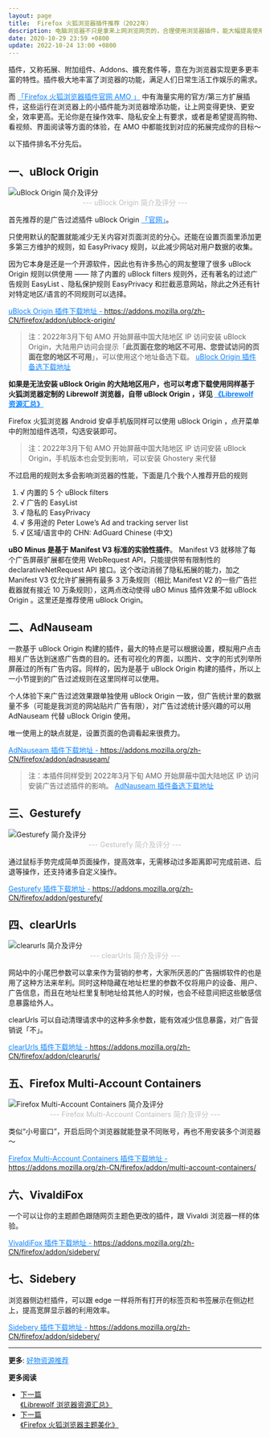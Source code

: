 ```yaml
---
layout: page
title:  Firefox 火狐浏览器插件推荐（2022年）
description: 电脑浏览器不只是拿来上网浏览网页的，合理使用浏览器插件，能大幅提高使用效率。以 Firefox 火狐浏览器为例，分享几个插件。同时提供备份安装插件的方法，助你安装无忧。
date: 2020-10-29 23:59 +0800
update: 2022-10-24 13:00 +0800
---
```


插件，又称拓展、附加组件、Addons、擴充套件等，意在为浏览器实现更多更丰富的特性。插件极大地丰富了浏览器的功能，满足人们日常生活工作娱乐的需求。

而 <a href="https://addons.mozilla.org/zh-CN/firefox/" rel="nofollow" style="color: #0c82ff;">「Firefox 火狐浏览器插件官网 AMO 」</a> 中有海量实用的官方/第三方扩展插件，这些运行在浏览器上的小插件能为浏览器增添功能，让上网变得更快、更安全，效率更高。无论你是在操作效率、隐私安全上有要求，或者是希望提高购物、看视频、界面阅读等方面的体验，在 AMO 中都能找到对应的拓展完成你的目标～

以下插件排名不分先后。

## 一、uBlock Origin

<img src="/img/special/firefox/firefox-ublock-origin.png" style="width:auto;height:auto;max-width:100%;max-height:100%;" alt="uBlock Origin 简介及评分">

<center><font color="#bfbfbf"> --- uBlock Origin 简介及评分 --- </font></center>

首先推荐的是广告过滤插件 uBlock Origin <a href="https://ublockorigin.com/" rel="nofollow" style="color: #0c82ff;">「官网」</a>。

只使用默认的配置就能减少无关内容对页面浏览的分心。还能在设置页面里添加更多第三方维护的规则，如 EasyPrivacy 规则，以此减少网站对用户数据的收集。

因为它本身是还是一个开源软件，因此也有许多热心的网友整理了很多 uBlock Origin 规则以供使用 —— 除了内置的 uBlock filters 规则外，还有著名的过滤广告规则 EasyList 、隐私保护规则 EasyPrivacy 和拦截恶意网站，除此之外还有针对特定地区/语言的不同规则可以选择。

<a href="https://addons.mozilla.org/zh-CN/firefox/addon/ublock-origin/" rel="nofollow" style="color: #0c82ff;">uBlock Origin 插件下载地址 - https://addons.mozilla.org/zh-CN/firefox/addon/ublock-origin/</a>

> 注：2022年3月下旬 AMO 开始屏蔽中国大陆地区 IP 访问安装 uBlock Origin，大陆用户访问会提示「**此页面在您的地区不可用、您尝试访问的页面在您的地区不可用**」，可以使用这个地址备选下载。 <a href="https://www.crxsoso.com/firefox/detail/ublock-origin" rel="nofollow" style="color: #0c82ff;">uBlock Origin 插件备选下载地址</a> 

**如果是无法安装 uBlock Origin 的大陆地区用户，也可以考虑下载使用同样基于火狐浏览器定制的 Librewolf 浏览器，自带 uBlock Origin ，详见 <a href="/special/firefox/librewolf/" style="color: #0c82ff;" target="_blank">《Librewolf 资源汇总》</a>**

Firefox 火狐浏览器 Android 安卓手机版同样可以使用 uBlock Origin ，点开菜单中的附加组件选项，勾选安装即可。

> 注：2022年3月下旬 AMO 开始屏蔽中国大陆地区 IP 访问安装 uBlock Origin，手机版本也会受到影响，可以安装 Ghostery 来代替

不过启用的规则太多会影响浏览器的性能，下面是几个我个人推荐开启的规则

1. √ 内置的 5 个 uBlock filters
2. √ 广告的 EasyList
3. √ 隐私的 EasyPrivacy
4. √ 多用途的 Peter Lowe’s Ad and tracking server list
5. √ 区域/语言中的 CHN: AdGuard Chinese (中文) 

**uBO Minus 是基于 Manifest V3 标准的实验性插件**。 Manifest V3 就移除了每个广告屏蔽扩展都在使用 WebRequest API，只能提供带有限制性的 declarativeNetRequest API 接口。这个改动消弱了隐私拓展的能力，加之 Manifest V3 仅允许扩展拥有最多 3 万条规则（相比 Manifest V2 的一些广告拦截器就有接近 10 万条规则），这两点改动使得 uBO Minus 插件效果不如 uBlock Origin 。这里还是推荐使用 uBlock Origin。

## 二、AdNauseam

一款基于 uBlock Origin 构建的插件，最大的特点是可以根据设置，模拟用户点击相关广告达到迷惑广告商的目的。还有可视化的界面，以图片、文字的形式列举所屏蔽过的所有广告内容。同样的，因为是基于 uBlock Origin 构建的插件，所以上一小节提到的广告过滤规则在这里同样可以使用。

个人体验下来广告过滤效果跟单独使用 uBlock Origin 一致，但广告统计里的数据量不多（可能是我浏览的网站贴片广告有限），对广告过滤统计感兴趣的可以用 AdNauseam 代替 uBlock Origin 使用。

唯一使用上的缺点就是，设置页面的色调看起来很费力。

<a href="https://addons.mozilla.org/zh-CN/firefox/addon/adnauseam/" rel="nofollow" style="color: #0c82ff;">AdNauseam 插件下载地址 - https://addons.mozilla.org/zh-CN/firefox/addon/adnauseam/</a>

> 注：本插件同样受到 2022年3月下旬 AMO 开始屏蔽中国大陆地区 IP 访问安装广告过滤插件的影响。 <a href="https://www.crxsoso.com/firefox/detail/adnauseam" rel="nofollow" style="color: #0c82ff;">AdNauseam 插件备选下载地址</a> 

## 三、Gesturefy

<img src="/img/special/firefox/firefox-gesturefy.png" style="width:auto;height:auto;max-width:100%;max-height:100%;" alt="Gesturefy 简介及评分">

<center><font color="#bfbfbf"> --- Gesturefy 简介及评分 --- </font></center>

通过鼠标手势完成简单页面操作，提高效率，无需移动过多距离即可完成前进、后退等操作，还支持诸多自定义操作。

<a href="https://addons.mozilla.org/zh-CN/firefox/addon/gesturefy/" rel="nofollow" style="color: #0c82ff;">Gesturefy 插件下载地址 - https://addons.mozilla.org/zh-CN/firefox/addon/gesturefy/</a>

## 四、clearUrls

<img src="/img/special/firefox/firefox-clearurls.png" style="width:auto;height:auto;max-width:100%;max-height:100%;" alt="clearurls 简介及评分">

<center><font color="#bfbfbf"> --- clearUrls 简介及评分 --- </font></center>

网站中的小尾巴参数可以拿来作为营销的参考，大家所厌恶的广告捆绑软件的也是用了这种方法来牟利。同时这种隐藏在地址栏里的参数不仅将用户的设备、用户、广告信息，而且在地址栏里复制地址给其他人的时候，也会不经意间把这些敏感信息暴露给外人。

clearUrls 可以自动清理请求中的这种多余参数，能有效减少信息暴露，对广告营销说「不」。

<a href="https://addons.mozilla.org/zh-CN/firefox/addon/clearurls/" rel="nofollow" style="color: #0c82ff;">clearUrls 插件下载地址 - https://addons.mozilla.org/zh-CN/firefox/addon/clearurls/</a>

## 五、Firefox Multi-Account Containers

<img src="/img/special/firefox/firefox-multi-account-containers.png" style="width:auto;height:auto;max-width:100%;max-height:100%;" alt="Firefox Multi-Account Containers 简介及评分">

<center><font color="#bfbfbf"> --- Firefox Multi-Account Containers 简介及评分 --- </font></center>

类似“小号窗口”，开启后同个浏览器就能登录不同账号，再也不用安装多个浏览器～

<a href="https://addons.mozilla.org/zh-CN/firefox/addon/multi-account-containers/" rel="nofollow" style="color: #0c82ff;">Firefox Multi-Account Containers 插件下载地址 - https://addons.mozilla.org/zh-CN/firefox/addon/multi-account-containers/</a>

## 六、VivaldiFox

一个可以让你的主题颜色跟随网页主题色更改的插件，跟 Vivaldi 浏览器一样的体验。

<a href="https://addons.mozilla.org/zh-CN/firefox/addon/vivaldifox/" rel="nofollow" style="color: #0c82ff;">VivaldiFox 插件下载地址 - https://addons.mozilla.org/zh-CN/firefox/addon/sidebery/</a>


## 七、Sidebery

浏览器侧边栏插件，可以跟 edge 一样将所有打开的标签页和书签展示在侧边栏上，提高宽屏显示器的利用效率。

<a href="https://addons.mozilla.org/zh-CN/firefox/addon/sidebery/" rel="nofollow" style="color: #0c82ff;">Sidebery 插件下载地址 - https://addons.mozilla.org/zh-CN/firefox/addon/sidebery/</a>

---

**更多**: <a href="/wiki/affiliate/" style="color: #0c82ff;" target="_blank">好物资源推荐</a>  

**更多阅读**

<div class="row">
    <div class="col-lg-8 col-lg-offset-2
    col-md-10 col-md-offset-1
    post-container">
        <ul class="pager">
            <li class="previous">
                <a href="/special/firefox/librewolf/" target="_blank" data-toggle="tooltip" data-placement="top"
                    title="《Librewolf 浏览器资源汇总》">
                    下一篇<br>
                    <span>《Librewolf 浏览器资源汇总》</span>
                </a>
            </li>
            <li class="next">
                <a href="/special/firefox/theme/" target="_blank" data-toggle="tooltip" data-placement="top"
                    title="《Firefox 火狐浏览器主题美化》">
                    下一篇<br>
                    <span>《Firefox 火狐浏览器主题美化》</span>
                </a>
            </li>
        </ul>
    </div>
</div>
